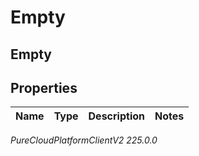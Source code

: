 # Empty

## Empty

## Properties

|Name | Type | Description | Notes|
|------------ | ------------- | ------------- | -------------|



_PureCloudPlatformClientV2 225.0.0_
